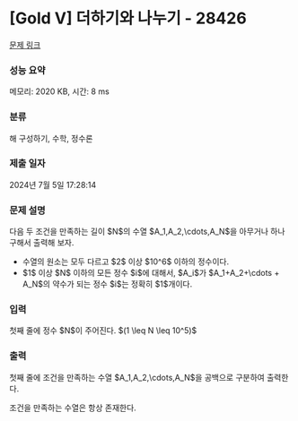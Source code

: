 # [Gold V] 더하기와 나누기 - 28426 

[문제 링크](https://www.acmicpc.net/problem/28426) 

### 성능 요약

메모리: 2020 KB, 시간: 8 ms

### 분류

해 구성하기, 수학, 정수론

### 제출 일자

2024년 7월 5일 17:28:14

### 문제 설명

<p>다음 두 조건을 만족하는 길이 $N$의 수열 $A_1,A_2,\cdots,A_N$을 아무거나 하나 구해서 출력해 보자.</p>

<ul>
	<li>수열의 원소는 모두 다르고 $2$ 이상 $10^6$ 이하의 정수이다.</li>
	<li>$1$ 이상 $N$ 이하의 모든 정수 $i$에 대해서, $A_i$가 $A_1+A_2+\cdots + A_N$의 약수가 되는 정수 $i$는 정확히 $1$개이다.</li>
</ul>

### 입력 

 <p>첫째 줄에 정수 $N$이 주어진다. $(1 \leq N \leq 10^5)$</p>

### 출력 

 <p>첫째 줄에 조건을 만족하는 수열 $A_1,A_2,\cdots,A_N$을 공백으로 구분하여 출력한다. </p>

<p>조건을 만족하는 수열은 항상 존재한다.</p>

